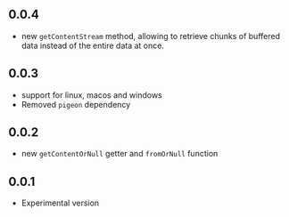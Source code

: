 ## 0.0.4
* new `getContentStream` method, allowing to retrieve chunks of buffered data instead of the entire data at once.

## 0.0.3

* support for linux, macos and windows
* Removed `pigeon` dependency 

## 0.0.2

* new `getContentOrNull` getter and `fromOrNull` function

## 0.0.1

* Experimental version
